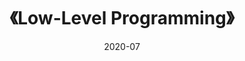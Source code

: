 ---
title: 《Low-Level Programming》
page: readings
score: 3
comment: 内容多但不细，作为 NASM 入门尚可
date: 2020-07
douban: https://book.douban.com/subject/27094209/
tags: 
- 计算机
---
